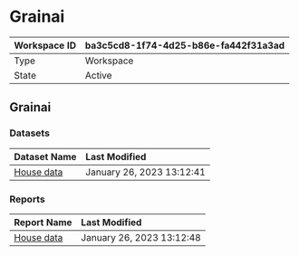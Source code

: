 



# Grainai

|Workspace ID|ba3c5cd8-1f74-4d25-b86e-fa442f31a3ad|
| :--- | :--- |
|Type|Workspace|
|State|Active|

## Grainai

### Datasets

|Dataset Name|Last Modified|
| :--- | :--- |
|[House data](../Datasets/House-data.md)|January 26, 2023 13:12:41|

### Reports

|Report Name|Last Modified|
| :--- | :--- |
|[House data](../Reports/House-data.md)|January 26, 2023 13:12:48|
